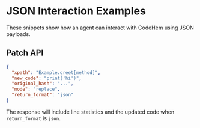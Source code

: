 # JSON Interaction Examples

These snippets show how an agent can interact with CodeHem using JSON payloads.

## Patch API

```json
{
  "xpath": "Example.greet[method]",
  "new_code": "print('hi')",
  "original_hash": "...",
  "mode": "replace",
  "return_format": "json"
}
```

The response will include line statistics and the updated code when `return_format` is `json`.
